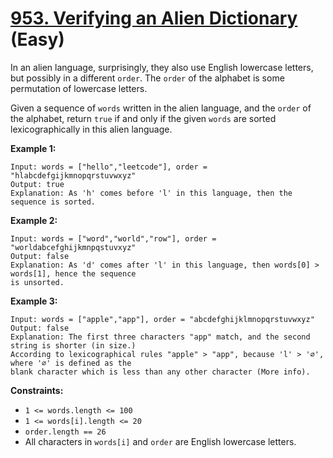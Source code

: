 # [953. Verifying an Alien Dictionary][link] (Easy)

[link]: https://leetcode.com/problems/verifying-an-alien-dictionary/

In an alien language, surprisingly, they also use English lowercase letters, but possibly in a
different `order`. The `order` of the alphabet is some permutation of lowercase letters.

Given a sequence of `words` written in the alien language, and the `order` of the alphabet, return
`true` if and only if the given `words` are sorted lexicographically in this alien language.

**Example 1:**

```
Input: words = ["hello","leetcode"], order = "hlabcdefgijkmnopqrstuvwxyz"
Output: true
Explanation: As 'h' comes before 'l' in this language, then the sequence is sorted.
```

**Example 2:**

```
Input: words = ["word","world","row"], order = "worldabcefghijkmnpqstuvxyz"
Output: false
Explanation: As 'd' comes after 'l' in this language, then words[0] > words[1], hence the sequence
is unsorted.
```

**Example 3:**

```
Input: words = ["apple","app"], order = "abcdefghijklmnopqrstuvwxyz"
Output: false
Explanation: The first three characters "app" match, and the second string is shorter (in size.)
According to lexicographical rules "apple" > "app", because 'l' > '∅', where '∅' is defined as the
blank character which is less than any other character (More info).
```

**Constraints:**

- `1 <= words.length <= 100`
- `1 <= words[i].length <= 20`
- `order.length == 26`
- All characters in `words[i]` and `order` are English lowercase letters.

